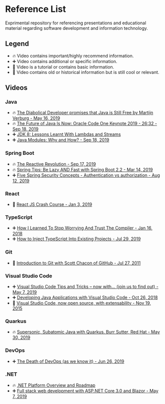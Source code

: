 # Reference List

Exprimental repository for referencing presentations and educational material regarding software development and information technology.

## Legend

- :fire: Video contains important/highly recommend information.
- :heavy_plus_sign: Video contains additional or specific information.
- :pencil: Video is a tutorial or contains basic information.
- :scroll: Video contains old or historical information but is still cool or relevant.

## Videos

### Java
- :fire: [The Diabolical Developer promises that Java is Still Free by Martijn Verburg - May 16, 2019](https://www.youtube.com/watch?v=T5Qg9tL81Ik)
- :fire: [The Future of Java Is Now: Oracle Code One Keynote 2019 - 26:32 - Sep 18, 2019](https://www.youtube.com/watch?v=jVWIfw9eIcY&t=1592s)
- :heavy_plus_sign: [JDK 8: Lessons Learnt With Lambdas and Streams](https://www.youtube.com/watch?v=wZKmA6XodNE)
- :heavy_plus_sign: [Java Modules: Why and How? - Sep 18, 2019](https://www.youtube.com/watch?v=DItYExUOPeM)

### Spring Boot
- :fire: [The Reactive Revolution - Sep 17, 2019](https://www.youtube.com/watch?v=Y-r_S2UAzGY)
- :fire: [Spring Tips: Be Lazy AND Fast with Spring Boot 2.2 - Mar 14, 2019](https://www.youtube.com/watch?v=_m4xpHUf55E)
- :heavy_plus_sign: [Five Spring Security Concepts - Authentication vs authorization - Aug 12, 2019](https://www.youtube.com/watch?v=I0poT4UxFxE)

### React
- :pencil: [React JS Crash Course - Jan 3, 2019](https://www.youtube.com/watch?v=sBws8MSXN7A)

### TypeScript
- :heavy_plus_sign: [How I Learned To Stop Worrying And Trust The Compiler - Jan 16, 2018](https://www.youtube.com/watch?v=mgTenYbX2Kw)
- :heavy_plus_sign: [How to Inject TypeScript Into Existing Projects - Jul 29, 2019](https://www.youtube.com/watch?v=-htA_n4P7gQ)

### Git
- :scroll: [Introduction to Git with Scott Chacon of GitHub - Jul 27, 2011](https://www.youtube.com/watch?v=ZDR433b0HJY)

### Visual Studio Code
- :heavy_plus_sign: [Visual Studio Code Tips and Tricks – now with… (join us to find out) - May 7, 2019](https://www.youtube.com/watch?v=tnSnVlbKtMk)
- :heavy_plus_sign: [Developing Java Applications with Visual Studio Code - Oct 26, 2018](https://www.youtube.com/watch?v=RJIfsSmU9zk)
- :scroll: [Visual Studio Code, now open source, with extensability - Nov 19, 2015](https://www.youtube.com/watch?v=x4-J1MpMGog)

### Quarkus
- :fire: [Supersonic, Subatomic Java with Quarkus. Burr Sutter, Red Hat - May 30, 2019](https://www.youtube.com/watch?v=iJBh2NoSCKM)

### DevOps
- :heavy_plus_sign: [The Death of DevOps (as we know it) - Jun 26, 2019](https://www.youtube.com/watch?v=GZbZ8YCfqhg)

### .NET
- :fire: [.NET Platform Overview and Roadmap](https://www.youtube.com/watch?v=ZlO1utbB2GQ)
- :heavy_plus_sign: [Full stack web development with ASP.NET Core 3.0 and Blazor - May 7, 2019](https://www.youtube.com/watch?v=y7LAbdoNBJA)
